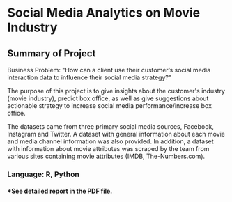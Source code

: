 # Social Media Analytics on Movie Industry

## Summary of Project
Business Problem: "How can a client use their customer’s social media interaction data to influence their social media strategy?"

The purpose of this project is to give insights about the customer's industry (movie industry), predict box office, as well as give suggestions about actionable strategy to increase social media performance/increase box office. 

The datasets came from three primary social media sources, Facebook, Instagram and Twitter. A dataset with general information about each movie and media channel information was also provided. In addition, a dataset with information about movie attributes was scraped by the team from various sites containing movie attributes (IMDB, The-Numbers.com). 

### Language: R, Python

#### *See detailed report in the PDF file.
